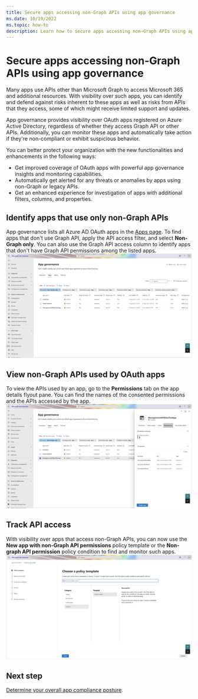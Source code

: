 ```yaml
---
title: Secure apps accessing non-Graph APIs using app governance
ms.date: 10/19/2022
ms.topic: how-to
description: Learn how to secure apps accessing non-Graph APIs using app governance
---
```


# Secure apps accessing non-Graph APIs using app governance

Many apps use APIs other than Microsoft Graph to access Microsoft 365 and additional resources. With visibility over such apps, you can identify and defend against risks inherent to these apps as well as risks from APIs that they access, some of which might receive limited support and updates.

App governance provides visibility over OAuth apps registered on Azure Active Directory, regardless of whether they access Graph API or other APIs. Additionally, you can monitor these apps and automatically take action if they're non-compliant or exhibit suspicious behavior.

You can better protect your organization with the new functionalities and enhancements in the following ways:

- Get improved coverage of OAuth apps with powerful app governance insights and monitoring capabilities.
- Automatically get alerted for any threats or anomalies by apps using non-Graph or legacy APIs.
- Get an enhanced experience for investigation of apps with additional filters, columns, and properties.

## Identify apps that use only non-Graph APIs

App governance lists all Azure AD OAuth apps in the [Apps page](https://security.microsoft.com/cloudapps/app-governance?viewid=allApps). To find apps that don't use Graph API, apply the API access filter, and select **Non-Graph only**. You can also use the Graph API access column to identify apps that don't have Graph API permissions among the listed apps.
![Apps page showing non-graph only.](media/app-governance-secure-apps-access-non-graph-api/apps-page-non-graph-only.png)
## View non-Graph APIs used by OAuth apps

To view the APIs used by an app, go to the **Permissions** tab on the app details flyout pane. You can find the names of the consented permissions and the APIs accessed by the app.
![Go to the permissions tab.](media/app-governance-secure-apps-access-non-graph-api/permissions-tab.png)
## Track API access

With visibility over apps that access non-Graph APIs, you can now use the **New app with non-Graph API permissions** policy template or the **Non-graph API permission** policy condition to find and monitor such apps.
![Choose policy template.](media/app-governance-secure-apps-access-non-graph-api/choose-policy-template.png)
## Next step

[Determine your overall app compliance posture](app-governance-visibility-insights-compliance-posture.md).

